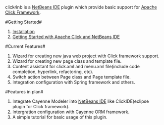 click4nb is a [ NetBeans IDE](http://www.netbeans.org) plugin  which provide basic support for [Apache Click Framework](http://click.apache.org ).

#Getting Started#
1. [Installation](https://github.com/hantsy/click4nb/wiki/Installation)
2. [Getting Started with Apache Click and NetBeans IDE](https://github.com/hantsy/click4nb/wiki/Getting-Started-with-Apache-Click-and-NetBeans-IDE)

#Current Features#
1. Wizard for creating new java web project with Click framework support.
2. Wizard for creating new page class and template file.
3. Content assistant for click.xml and menu.xml file(include code completion, hyperlink, refactoring, etc).
4. Switch action between Page class and Page template file.
5. Integration configuration with Spring framework and others.

#Features in plan#
1. Integrate Cayenne Modeler into [NetBeans IDE](http://www.netbeans.org) like ClickIDE(eclipse plugin for Click framework).
2. Intergration configuration with Cayenne ORM framework.
3. A simple tutorial for basic usage of this plugin.
